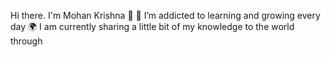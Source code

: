 Hi there. I'm Mohan Krishna 👋
🌱 I’m addicted to learning and growing every day
🌍 I am currently sharing a little bit of my knowledge to the world through


